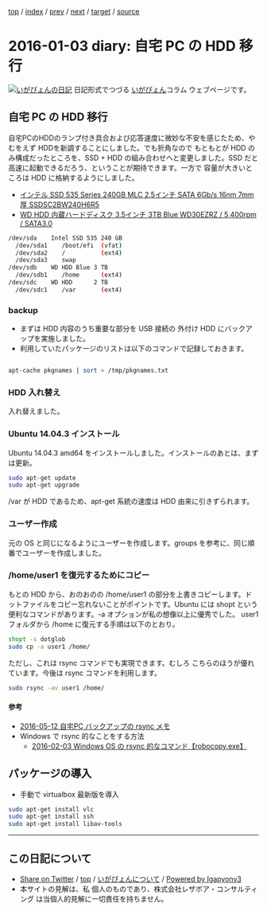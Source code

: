 [top](../index.html) 
 / [index](index.html) 
 / [prev](../2015/ig151228.html) 
 / [next](ig160106.html) 
 / [target](https://www.igapyon.jp/igapyon/diary/2016/ig160103.html) 
 / [source](https://github.com/igapyon/diary/blob/master/2016/ig160103.src.md) 

2016-01-03 diary: 自宅 PC の HDD 移行
=====================================================================================================
[![いがぴょんの日記](https://www.igapyon.jp/igapyon/diary/images/iga200306s.jpg "いがぴょん")](https://www.igapyon.jp/igapyon/diary/memo/memoigapyon.html) 日記形式でつづる [いがぴょん](https://www.igapyon.jp/igapyon/diary/memo/memoigapyon.html)コラム ウェブページです。

## 自宅 PC の HDD 移行

自宅PCのHDDのランプ付き具合および応答速度に微妙な不安を感じたため、やむをえず HDDを新調することにしました。でも折角なので もともとが HDD のみ構成だったところを、SSD + HDD の組み合わせへと変更しました。SSD だと高速に起動できるだろう、ということが期待できます。一方で 容量が大きいところは HDD に格納するようにしました。


* [インテル SSD 535 Series 240GB MLC 2.5インチ SATA 6Gb/s 16nm 7mm厚 SSDSC2BW240H6R5](http://www.amazon.co.jp/dp/B00UL50TM8/)
* [WD HDD 内蔵ハードディスク 3.5インチ 3TB Blue WD30EZRZ / 5,400rpm / SATA3.0](http://www.amazon.co.jp/dp/B015FGGWKU/)



```sh
/dev/sda    Intel SSD 535 240 GB
  /dev/sda1    /boot/efi  (vfat)
  /dev/sda2    /          (ext4)
  /dev/sda3    swap
/dev/sdb    WD HDD Blue 3 TB
  /dev/sdb1    /home      (ext4)
/dev/sdc    WD HDD      2 TB
  /dev/sdc1    /var       (ext4)
```



### backup


* まずは HDD 内容のうち重要な部分を USB 接続の 外付け HDD にバックアップを実施しました。
* 利用していたパッケージのリストは以下のコマンドで記録しておきます。

```sh

apt-cache pkgnames | sort > /tmp/pkgnames.txt
```



### HDD 入れ替え

入れ替えました。


### Ubuntu 14.04.3 インストール

Ubuntu 14.04.3 amd64 をインストールしました。インストールのあとは、まずは更新。

```sh
sudo apt-get update
sudo apt-get upgrade
```

/var が HDD であるため、apt-get 系統の速度は HDD 由来に引きずられます。


### ユーザー作成

元の OS と同じになるようにユーザーを作成します。groups を参考に、同じ順番でユーザーを作成しました。


### /home/user1 を復元するためにコピー

もとの HDD から、おのおのの /home/user1 の部分を上書きコピーします。ドットファイルをコピー忘れないことがポイントです。Ubuntu には shopt という便利なコマンドがあります。-a オプションが私の想像以上に優秀でした。
user1 フォルダから /home に復元する手順は以下のとおり。

```sh
shopt -s dotglob
sudo cp -a user1 /home/
```


ただし、これは rsync コマンドでも実現できます。むしろ こちらのほうが優れています。今後は rsync コマンドを利用します。

```sh
sudo rsync -av user1 /home/
```



#### 参考


* [2016-05-12 自宅PC バックアップの rsync メモ](https://igapyon.github.io/diary/2016/ig160512.html)
* Windows で rsync 的なことをする方法
  * [2016-02-03 Windows OS の rsync 的なコマンド【robocopy.exe】](https://igapyon.github.io/diary/2016/ig160203.html)





## パッケージの導入


* 手動で virtualbox 最新版を導入



```sh
sudo apt-get install vlc
sudo apt-get install ssh
sudo apt-get install libav-tools
```


----------------------------------------------------------------------------------------------------

## この日記について

* [Share on Twitter](https://twitter.com/intent/tweet?hashtags=igapyon%2Cdiary%2C%E3%81%84%E3%81%8C%E3%81%B4%E3%82%87%E3%82%93&text=%E8%87%AA%E5%AE%85+PC+%E3%81%AE+HDD+%E7%A7%BB%E8%A1%8C&url=https%3A%2F%2Fwww.igapyon.jp%2Figapyon%2Fdiary%2F2016%2Fig160103.html) / [top](../index.html) / [いがぴょんについて](https://www.igapyon.jp/igapyon/diary/memo/memoigapyon.html) / [Powered by Igapyonv3](https://github.com/igapyon/igapyonv3)
* 本サイトの見解は、私 個人のものであり、株式会社レザボア・コンサルティング は当個人的見解に一切責任を持ちません。 
